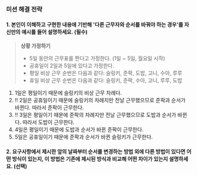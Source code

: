 ### 미션 해결 전략

#### 1. 본인이 이해하고 구현한 내용에 기반해 '다른 근무자와 순서를 바꿔야 하는 경우'를 자신만의 예시를 들어 설명하세요. (필수)

> **상황 가정하기**
>
> - 5일 동안의 근무표를 짠다고 가정한다. (1일 ~ 5일, 월요일 시작)
> - 공휴일이 2일과 5일에 있다고 가정한다.
> - 평일 비상 근무 순번은 다음과 같다: 슬링키, 준팍, 도밥, 고니, 수아, 루루
> - 휴일 비상 근무 순번은 다음과 같다: 슬링키, 준팍, 수아, 고니, 루루, 도밥

1. 1일은 평일이기 때문에 슬링키의 비상 근무 차례다.
2. ‼️ 2일은 공휴일이기 때문에 슬링키의 차례지만 전날 근무했으므로 준팍과 순서가 바뀐다. 따라서 준팍이 근무한다.
3. ‼️ 3일은 평일이기 때문에 준팍의 차례지만 전날 근무했으므로 도밥과 순서가 바뀐다. 따라서 도밥이 근무한다.
4. 4일은 평일이기 때문에 도밥과 순서가 바뀐 준팍이 근무한다.
5. 5일은 공휴일이기 때문에 준팍과 순서가 바뀐 슬링키가 근무한다.

#### 2. 요구사항에서 제시한 앞의 날짜부터 순서를 변경하는 방법 외에 다른 방법이 있다면 어떤 방식이 있는지, 이 방법은 기존에 제시된 방식과 비교해 어떤 차이가 있는지 설명하세요. (선택)
